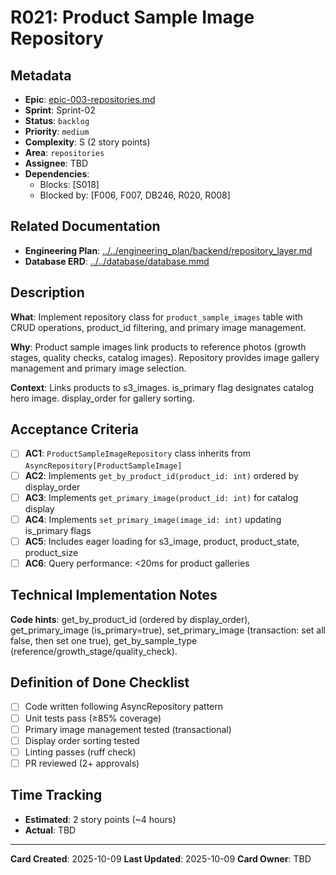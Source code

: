 # R021: Product Sample Image Repository

## Metadata
- **Epic**: [epic-003-repositories.md](../../02_epics/epic-003-repositories.md)
- **Sprint**: Sprint-02
- **Status**: `backlog`
- **Priority**: `medium`
- **Complexity**: S (2 story points)
- **Area**: `repositories`
- **Assignee**: TBD
- **Dependencies**:
  - Blocks: [S018]
  - Blocked by: [F006, F007, DB246, R020, R008]

## Related Documentation
- **Engineering Plan**: [../../engineering_plan/backend/repository_layer.md](../../engineering_plan/backend/repository_layer.md)
- **Database ERD**: [../../database/database.mmd](../../database/database.mmd#L246-L260)

## Description

**What**: Implement repository class for `product_sample_images` table with CRUD operations, product_id filtering, and primary image management.

**Why**: Product sample images link products to reference photos (growth stages, quality checks, catalog images). Repository provides image gallery management and primary image selection.

**Context**: Links products to s3_images. is_primary flag designates catalog hero image. display_order for gallery sorting.

## Acceptance Criteria

- [ ] **AC1**: `ProductSampleImageRepository` class inherits from `AsyncRepository[ProductSampleImage]`
- [ ] **AC2**: Implements `get_by_product_id(product_id: int)` ordered by display_order
- [ ] **AC3**: Implements `get_primary_image(product_id: int)` for catalog display
- [ ] **AC4**: Implements `set_primary_image(image_id: int)` updating is_primary flags
- [ ] **AC5**: Includes eager loading for s3_image, product, product_state, product_size
- [ ] **AC6**: Query performance: <20ms for product galleries

## Technical Implementation Notes

**Code hints**: get_by_product_id (ordered by display_order), get_primary_image (is_primary=true), set_primary_image (transaction: set all false, then set one true), get_by_sample_type (reference/growth_stage/quality_check).

## Definition of Done Checklist

- [ ] Code written following AsyncRepository pattern
- [ ] Unit tests pass (≥85% coverage)
- [ ] Primary image management tested (transactional)
- [ ] Display order sorting tested
- [ ] Linting passes (ruff check)
- [ ] PR reviewed (2+ approvals)

## Time Tracking
- **Estimated**: 2 story points (~4 hours)
- **Actual**: TBD

---

**Card Created**: 2025-10-09
**Last Updated**: 2025-10-09
**Card Owner**: TBD
